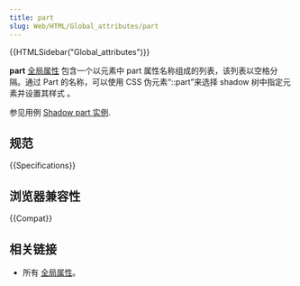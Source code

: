 ```yaml
---
title: part
slug: Web/HTML/Global_attributes/part
---
```

{{HTMLSidebar("Global_attributes")}}

**part** [全局属性](/zh-CN/docs/Web/HTML/Global_attributes) 包含一个以元素中 part 属性名称组成的列表，该列表以空格分隔。通过 Part 的名称，可以使用 CSS 伪元素“::part”来选择 shadow 树中指定元素并设置其样式 。

参见用例 [Shadow part 实例](https://mdn.github.io/web-components-examples/shadow-part/).

## 规范

{{Specifications}}

## 浏览器兼容性

{{Compat}}

## 相关链接

- 所有 [全局属性](/zh-CN/docs/Web/HTML/Global_attributes)。
